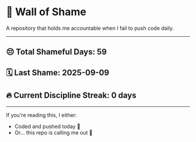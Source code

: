 # 🧱 Wall of Shame

A repository that holds me accountable when I fail to push code daily.

---

## 😔 Total Shameful Days: **59**
## 🗓️ Last Shame: **2025-09-09**
## 🔥 Current Discipline Streak: **0 days**

---

If you're reading this, I either:
- Coded and pushed today 💪
- Or... this repo is calling me out 😤
